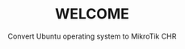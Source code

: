 <h1 align="center"/>WELCOME</h1>
<p align="center">
Convert Ubuntu operating system to MikroTik CHR
</p>
